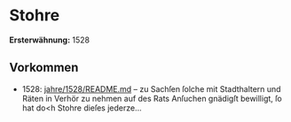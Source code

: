# Stohre

**Ersterwähnung:** 1528

## Vorkommen
- 1528: [jahre/1528/README.md](../jahre/1528/README.md) – zu Sachſen ſolche
mit Stadthaltern und Räten in Verhör zu nehmen auf
des Rats Anſuchen gnädigſt bewilligt, ſo hat do<h Stohre
dieſes jederze...

